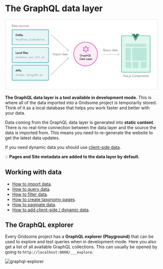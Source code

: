 # The GraphQL data layer

![Import data](./images/import-data.png)

**The GraphQL data layer is a tool available in development mode**. This is where all of the data imported into a Gridsome project is temporarily stored. Think of it as a local database that helps you work faster and better with your data.

Data coming from the GraphQL data layer is generated into **static content**. There is no real-time connection between the data layer and the source the data is imported from. This means you need to re-generate the website to get the latest data updates.

If you need dynamic data you should use [client-side data](/docs/client-side-data/).

💡 **Pages and Site metadata are added to the data layer by default.**

## Working with data

- [How to import data](/docs/fetching-data/).
- [How to query data](/docs/querying-data/).
- [How to filter data](/docs/filtering-data/).
- [How to create taxonomy pages](/docs/taxonomies/).
- [How to paginate data](/docs/pagination/).
- [How to add client-side / dynamic data](/docs/client-side-data/).

## The GraphQL explorer

Every Gridsome project has a **GraphQL explorer (Playground)** that can be used to explore and test queries when in development mode. Here you also get a list of all available GraphQL collections. This can usually be opened by going to `http://localhost:8080/___explore`.

![graphql-explorer](./images/graphql-explorer.png)
